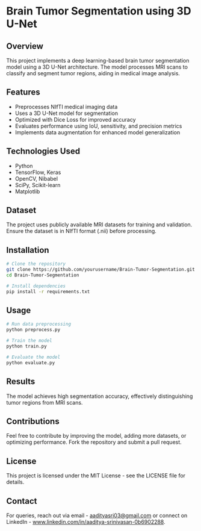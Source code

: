# Brain Tumor Segmentation using 3D U-Net

## Overview
This project implements a deep learning-based brain tumor segmentation model using a 3D U-Net architecture. The model processes MRI scans to classify and segment tumor regions, aiding in medical image analysis.

## Features
- Preprocesses NIfTI medical imaging data
- Uses a 3D U-Net model for segmentation
- Optimized with Dice Loss for improved accuracy
- Evaluates performance using IoU, sensitivity, and precision metrics
- Implements data augmentation for enhanced model generalization

## Technologies Used
- Python
- TensorFlow, Keras
- OpenCV, Nibabel
- SciPy, Scikit-learn
- Matplotlib

## Dataset
The project uses publicly available MRI datasets for training and validation. Ensure the dataset is in NIfTI format (.nii) before processing.

## Installation
```sh
# Clone the repository
git clone https://github.com/yourusername/Brain-Tumor-Segmentation.git
cd Brain-Tumor-Segmentation

# Install dependencies
pip install -r requirements.txt
```

## Usage
```sh
# Run data preprocessing
python preprocess.py

# Train the model
python train.py

# Evaluate the model
python evaluate.py
```

## Results
The model achieves high segmentation accuracy, effectively distinguishing tumor regions from MRI scans. 

## Contributions
Feel free to contribute by improving the model, adding more datasets, or optimizing performance. Fork the repository and submit a pull request.

## License
This project is licensed under the MIT License - see the LICENSE file for details.

## Contact
For queries, reach out via email - aadityasri03@gmail.com or connect on LinkedIn - www.linkedin.com/in/aaditya-srinivasan-0b6902288.

